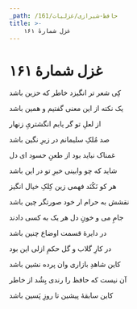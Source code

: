 ```yaml
---
_path: /حافظ-شیرازی/غزلیات/161
title: >-
    غزل شمارهٔ ۱۶۱
---
```

# غزل شمارهٔ ۱۶۱

<div class="b" id="bn1"><div class="m1"><p>کِی شعر تر انگیزد خاطر که حزین باشد</p></div>
<div class="m2"><p>یک نکته از این معنی گفتیم و همین باشد</p></div></div>
<div class="b" id="bn2"><div class="m1"><p>از لعلِ تو گر یابم انگشتریِ زنهار</p></div>
<div class="m2"><p>صد مُلکِ سلیمانم در زیرِ نگین باشد</p></div></div>
<div class="b" id="bn3"><div class="m1"><p>غمناک نباید بود از طعنِ حسود ای دل</p></div>
<div class="m2"><p>شاید که چو وابینی خیرِ تو در این باشد</p></div></div>
<div class="b" id="bn4"><div class="m1"><p>هر کو نَکُنَد فهمی زین کِلکِ خیال انگیز</p></div>
<div class="m2"><p>نقشش به حرام ار خود صورتگر چین باشد</p></div></div>
<div class="b" id="bn5"><div class="m1"><p>جامِ می و خونِ دل هر یک به کسی دادند</p></div>
<div class="m2"><p>در دایرهٔ قسمت اوضاع چنین باشد</p></div></div>
<div class="b" id="bn6"><div class="m1"><p>در کارِ گلاب و گل حکمِ ازلی این بود</p></div>
<div class="m2"><p>کاین شاهدِ بازاری وان پرده نشین باشد</p></div></div>
<div class="b" id="bn7"><div class="m1"><p>آن نیست که حافظ را رندی بِشُد از خاطر</p></div>
<div class="m2"><p>کاین سابقهٔ پیشین تا روزِ پَسین باشد</p></div></div>
